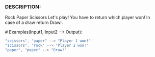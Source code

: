 ### DESCRIPTION:

Rock Paper Scissors
Let's play! You have to return which player won! In case of a draw return Draw!.

# Examples(Input1, Input2 --> Output):

```js
"scissors", "paper" --> "Player 1 won!"
"scissors", "rock" --> "Player 2 won!"
"paper", "paper" --> "Draw!"
```